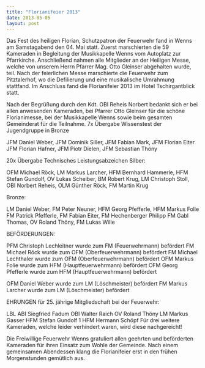 ```yaml
---
title: "Florianifeier 2013"
date: 2013-05-05
layout: post
---
```


Das Fest des heiligen Florian, Schutzpatron der Feuerwehr fand in Wenns am Samstagabend den 04. Mai statt. Zuerst marschierten die 59 Kameraden in Begleitung der Musikkapelle Wenns vom Autoplatz zur Pfarrkirche. Anschließend nahmen alle Mitglieder an der Heiligen Messe, welche von unserem Herrn Pfarrer Mag. Otto Gleinser abgehalten wurde, teil. Nach der feierlichen Messe marschierte die Feuerwehr zum Pitztalerhof, wo die Defilierung und eine musikalische Umrahmung stattfand. Im Anschluss fand die Florianifeier 2013 im Hotel Tschirgantblick statt.

Nach der Begrüßung durch den Kdt. OBI Reheis Norbert bedankt sich er bei allen anwesenden Kameraden, bei Pfarrer Otto Gleinser für die schöne Florianimesse, bei der Musikkapelle Wenns sowie beim gesamten Gemeinderat für die Teilnahme.
7x Übergabe Wissenstest der Jugendgruppe in Bronze

JFM Daniel Weber, JFM Dominik Siller, JFM Fabian Mark, JFM Florian Eiter
JFM Florian Hafner, JFM Piotr Dielen, JFM Sebastian Thöny

20x Übergabe Technisches Leistungsabzeichen
Silber:

OFM Michael Röck, LM Markus Larcher, HFM Bernhard Hammerle,
HFM Stefan Gundolf, OV Lukas Scheiber, BM Robert Krug, LM Christoph Stoll,
OBI Norbert Reheis, OLM Günther Röck, FM Martin Krug

Bronze:

LM Daniel Weber, FM Peter Neuner, HFM Georg Pfefferle, HFM Markus Folie
FM Patrick Pfefferle, FM Fabian Eiter, FM Hechenberger Philipp
FM Gabl Thomas, OV Roland Thöny, FM Lukas Wille

BEFÖRDERUNGEN:

PFM Christoph Lechleitner wurde zum FM (Feuerwehrmann) befördert
FM Michael Röck wurde zum OFM (Oberfeuerwehrmann) befördert
FM Michael Lechthaler wurde zum OFM (Oberfeuerwehrmann) befördert
OFM Markus Folie wurde zum HFM (Hauptfeuerwehrmann) befördert
OFM Georg Pfefferle wurde zum HFM (Hauptfeuerwehrmann) befördert


OFM Daniel Weber wurde zum LM (Löschmeister) befördert
FM Markus Larcher wurde zum LM (Löschmeister) befördert

EHRUNGEN für 25. jährige Mitgliedschaft bei der Feuerwehr:

LBL ABI Siegfried Fadum
OBI Walter Raich
OV Roland Thöny
LM Markus Gasser
HFM Stefan Gundolf 1
HFM Hermann Schöpf
Für drei weitere Kameraden, welche leider verhindert waren, wird diese nachgereicht!

Die Freiwillige Feuerwehr Wenns gratuliert allen geehrten und beförderten Kameraden für ihren Einsatz zum Wohle der Gemeinde. Nach einem gemeinsamen Abendessen klang die Florianifeier erst in den frühen Morgenstunden gemütlich aus.